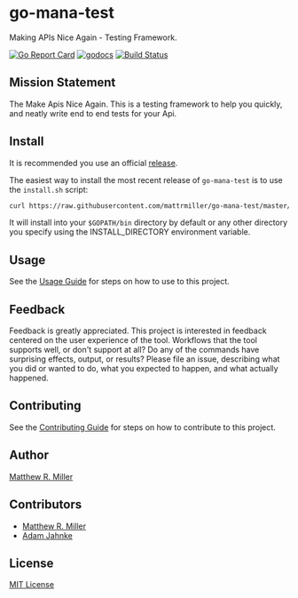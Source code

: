 # go-mana-test
Making APIs Nice Again - Testing Framework.

[![Go Report Card](https://goreportcard.com/badge/github.com/mattrmiller/go-mana-test?style=plastic)](https://goreportcard.com/report/github.com/mattrmiller/go-mana-test)
[![godocs](https://img.shields.io/badge/godocs-reference-blue.svg)](https://godoc.org/github.com/mattrmiller/go-mana-test)
[![Build Status](https://travis-ci.com/mattrmiller/go-mana-test.svg?branch=master)](https://travis-ci.com/mattrmiller/go-mana-test)

## Mission Statement
The Make Apis Nice Again. This is a testing framework to help you quickly, and neatly write end to end tests for your Api.

## Install
It is recommended you use an official [release](https://github.com/mattrmiller/go-mana-test/releases).

The easiest way to install the most recent release of `go-mana-test` is to use the `install.sh` script:
```bash
curl https://raw.githubusercontent.com/mattrmiller/go-mana-test/master/install.sh | sh
```

It will install into your `$GOPATH/bin` directory by default or any other directory you specify using the INSTALL_DIRECTORY environment variable.

## Usage
See the [Usage Guide](/USAGE.md) for steps on how to use to this project.

## Feedback
Feedback is greatly appreciated. This project is interested in feedback centered on the user experience of the tool. Workflows that the tool supports well, or don't
support at all? Do any of the commands have surprising effects, output, or results? Please file an issue, describing what you did or wanted to do, what you expected
to happen, and what actually happened.

## Contributing
See the [Contributing Guide](/CONTRIBUTING.md) for steps on how to contribute to this project.

## Author
[Matthew R. Miller](https://github.com/mattrmiller)

## Contributors
- [Matthew R. Miller](https://github.com/mattrmiller)
- [Adam Jahnke](https://github.com/adamyonk)

## License
[MIT License](LICENSE)


